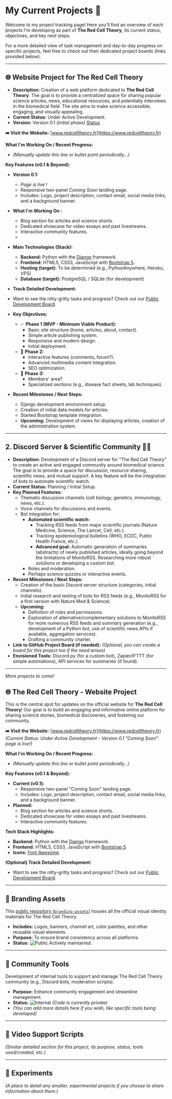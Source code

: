 # My Current Projects 🚀

Welcome to my project tracking page! Here you'll find an overview of each projects I'm developing as part of **The Red Cell Theory**, its current status, objectives, and key next steps.

For a more detailed view of task management and day-to-day progress on specific projects, feel free to check out their dedicated project boards (links provided below).

---

##  🌐 Website Project for The Red Cell Theory

* **Description:** Creation of a web platform dedicated to **The Red Cell Theory**. The goal is to provide a centralized space for sharing popular science articles, news, educational resources, and potentially interviews in the biomedical field. The site aims to make science accessible, engaging, and visually appealing.
* **Current Status:** Under Active Development.
* **Version:** Version 0.1 _(initial phase)_ [Status](https://img.shields.io/badge/-%F0%9F%8C%8D%20Page_is_live-darkgreen)
  
**➡️ Visit the Website:** [www.redcelltheory.fr](https://www.redcelltheory.fr)

**What I'm Working On / Recent Progress:**
* *(Manually update this line or bullet point periodically...)*

**Key Features (v0.1 & Beyond):**
* **Version 0.1:**
    * _Page is live !_
    * Responsive two-panel _Coming Soon_ landing page.
    * Includes: Logo, project description, contact email, social media links, and a background banner.
* **What I'm Working On :**
    * Blog section for articles and science shorts.
    * Dedicated showcase for video essays and past livestreams.
    * Interactive community features.
    * 
* **Main Technologies (Stack):**
    * **Backend:** Python with the [Django](https://www.djangoproject.com/) framework.
    * **Frontend:** HTML5, CSS3, JavaScript with [Bootstrap 5](https://getbootstrap.com/).
    * **Hosting (target):** To be determined (e.g., PythonAnywhere, Heroku, VPS)
    * **Database (target):** PostgreSQL / SQLite (for development)

* **Track Detailed Development:**
* Want to see the nitty-gritty tasks and progress? Check out our [Public Development Board](LINK_TO_YOUR_PUBLIC_GITHUB_PROJECT_BOARD_HERE_IF_YOU_CREATE_ONE).


* **Key Objectives:**
    * ✅ **Phase 1 (MVP - Minimum Viable Product):**
        * Basic site structure (home, articles, about, contact).
        * Simple article publishing system.
        * Responsive and modern design.
        * Initial deployment.
    * 🎯 **Phase 2:**
        * Interactive features (comments, forum?).
        * Advanced multimedia content integration.
        * SEO optimization.
    * 🎯 **Phase 3:**
        * Members' area?
        * Specialized sections (e.g., disease fact sheets, lab techniques).
* **Recent Milestones / Next Steps:**
    * Django development environment setup.
    * Creation of initial data models for articles.
    * Started Bootstrap template integration.
    * **Upcoming:** Development of views for displaying articles, creation of the administration system.


---

## 2. Discord Server & Scientific Community 💬🔬

* **Description:** Development of a Discord server for "The Red Cell Theory" to create an active and engaged community around biomedical science. The goal is to provide a space for discussion, resource sharing, scientific news, and mutual support. A key feature will be the integration of bots to automate scientific watch.
* **Current Status:** Planning / Initial Setup.
* **Key Planned Features:**
    * Thematic discussion channels (cell biology, genetics, immunology, news, etc.).
    * Voice channels for discussions and events.
    * Bot integration for:
        * **Automated scientific watch:**
            * Tracking RSS feeds from major scientific journals (Nature Medicine, Science, The Lancet, Cell, etc.).
            * Tracking epidemiological bulletins (WHO, ECDC, Public Health France, etc.).
            * **Advanced goal:** Automatic generation of summaries (abstracts) of newly published articles, ideally going beyond the limitations of MonitoRSS. Researching more robust solutions or developing a custom bot.
        * Roles and moderation.
        * Perhaps science quizzes or interactive events.
* **Recent Milestones / Next Steps:**
    * Creation of the basic Discord server structure (categories, initial channels).
    * Initial research and testing of bots for RSS feeds (e.g., MonitoRSS for a first version with Nature Med & Science).
    * **Upcoming:**
        * Definition of roles and permissions.
        * Exploration of alternative/complementary solutions to MonitoRSS for more numerous RSS feeds and summary generation (e.g., development of a Python bot, use of scientific news APIs if available, aggregation services).
        * Drafting a community charter.
* **Link to GitHub Project Board (if needed):** *(Optional, you can create a board for this project too if the need arises)*
* **Envisioned Tools:** Discord.py (for a custom bot), Zapier/IFTTT (for simple automations), API services for summaries (if found).

---

*More projects to come!*

## 🌐 The Red Cell Theory - Website Project

This is the central spot for updates on the official website for **The Red Cell Theory**! Our goal is to build an engaging and informative online platform for sharing science stories, biomedical discoveries, and fostering our community.

**➡️ Visit the Website:** [www.redcelltheory.fr](https://www.redcelltheory.fr)
*(Current Status: Under Active Development - Version 0.1 "Coming Soon" page is live!)*

**What I'm Working On / Recent Progress:**
* *(Manually update this line or bullet point periodically...)*

**Key Features (v0.1 & Beyond):**
* **Current (v0.1):**
    * Responsive two-panel "Coming Soon" landing page.
    * Includes: Logo, project description, contact email, social media links, and a background banner.
* **Planned:**
    * Blog section for articles and science shorts.
    * Dedicated showcase for video essays and past livestreams.
    * Interactive community features.

**Tech Stack Highlights:**
* **Backend:** Python with the [Django](https://www.djangoproject.com/) framework.
* **Frontend:** HTML5, CSS3, JavaScript with [Bootstrap 5](https://getbootstrap.com/).
* **Icons:** [Font Awesome](https://fontawesome.com/).

**(Optional) Track Detailed Development:**
* Want to see the nitty-gritty tasks and progress? Check out our [Public Development Board](LINK_TO_YOUR_PUBLIC_GITHUB_PROJECT_BOARD_HERE_IF_YOU_CREATE_ONE).

---

## 🎨 Branding Assets

This [public repository (`branding-assets`)](LINK_TO_BRANDING_ASSETS_REPO) houses all the official visual identity materials for The Red Cell Theory.

* **Includes:** Logos, banners, channel art, color palettes, and other reusable visual elements.
* **Purpose:** To ensure brand consistency across all platforms.
* **Status:** ![Public](https://img.shields.io/badge/-Public-brightgreen?style=flat-square) Actively maintained.

---

## 🤖 Community Tools

Development of internal tools to support and manage The Red Cell Theory community (e.g., Discord bots, moderation scripts).

* **Purpose:** Enhance community engagement and streamline management.
* **Status:** ![Internal](https://img.shields.io/badge/-Internal%20Dev-orange?style=flat-square) *(Code is currently private)*
* *(You can add more details here if you wish, like specific tools being developed)*

---

## 🎥 Video Support Scripts
*(Similar detailed section for this project, its purpose, status, tools used/created, etc.)*

---

## 🧪 Experiments
*(A place to detail any smaller, experimental projects if you choose to share information about them.)*
